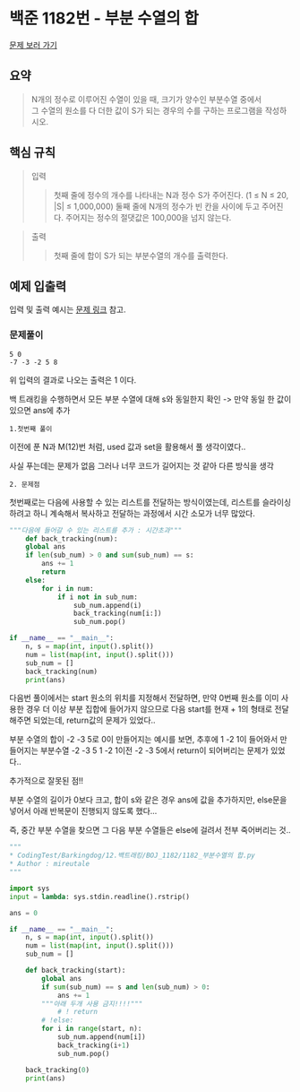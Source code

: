 # 백준 1182번 - 부분 수열의 합

[문제 보러 가기](https://www.acmicpc.net/problem/1182)

## 요약

> N개의 정수로 이루어진 수열이 있을 때, 크기가 양수인 부분수열 중에서  
> 그 수열의 원소를 다 더한 값이 S가 되는 경우의 수를 구하는 프로그램을 작성하시오.

## 핵심 규칙

> 입력
>
> > 첫째 줄에 정수의 개수를 나타내는 N과 정수 S가 주어진다. (1 ≤ N ≤ 20, |S| ≤ 1,000,000)
> > 둘째 줄에 N개의 정수가 빈 칸을 사이에 두고 주어진다.
> > 주어지는 정수의 절댓값은 100,000을 넘지 않는다.

> 출력
>
> > 첫째 줄에 합이 S가 되는 부분수열의 개수를 출력한다.

## 예제 입출력

입력 및 출력 예시는 [문제 링크](https://www.acmicpc.net/problem/1182) 참고.

### 문제풀이

```Text
5 0
-7 -3 -2 5 8
```

위 입력의 결과로 나오는 출력은 1 이다.

백 트래킹을 수행하면서 모든 부분 수열에 대해 s와 동일한지 확인
-> 만약 동일 한 값이 있으면 ans에 추가

`1.첫번째 풀이`

이전에 푼 N과 M(12)번 처럼, used 값과 set을 활용해서 풀 생각이였다..

사실 푸는데는 문제가 없음 그러나 너무 코드가 길어지는 것 같아 다른 방식을 생각

`2. 문제점`

첫번째로는 다음에 사용할 수 있는 리스트를 전달하는 방식이였는데, 리스트를 슬라이싱 하려고 하니
계속해서 복사하고 전달하는 과정에서 시간 소모가 너무 많았다.

```Python
"""다음에 들어갈 수 있는 리스트를 추가 : 시간초과"""
    def back_tracking(num):
    global ans
    if len(sub_num) > 0 and sum(sub_num) == s:
        ans += 1
        return
    else:
        for i in num:
            if i not in sub_num:
                sub_num.append(i)
                back_tracking(num[i:])
                sub_num.pop()

if __name__ == "__main__":
    n, s = map(int, input().split())
    num = list(map(int, input().split()))
    sub_num = []
    back_tracking(num)
    print(ans)
```

다음번 풀이에서는 start 원소의 위치를 지정해서 전달하면, 만약 0번째 원소를 이미 사용한 경우 더 이상 부분 집합에 들어가지 않으므로
다음 start를 현재 + 1의 형태로 전달해주면 되었는데, return값의 문제가 있었다..

부분 수열의 합이 -2 -3 5로 0이 만들어지는 예시를 보면, 추후에 1 -2 1이 들어와서 만들어지는 부분수열 -2 -3 5 1 -2 1이전 -2 -3 5에서 return이 되어버리는 문제가 있었다..

추가적으로 잘못된 점!!

부분 수열의 길이가 0보다 크고, 합이 s와 같은 경우 ans에 값을 추가하지만, else문을 넣어서 아래 반복문이 진행되지 않도록 했다...

즉, 중간 부분 수열을 찾으면 그 다음 부분 수열들은 else에 걸려서 전부 죽어버리는 것..

```Python
"""
* CodingTest/Barkingdog/12.백트래킹/BOJ_1182/1182_부분수열의 합.py
* Author : mireutale
"""

import sys
input = lambda: sys.stdin.readline().rstrip()

ans = 0

if __name__ == "__main__":
    n, s = map(int, input().split())
    num = list(map(int, input().split()))
    sub_num = []

    def back_tracking(start):
        global ans
        if sum(sub_num) == s and len(sub_num) > 0:
            ans += 1
        """아래 두개 사용 금지!!!!"""
            # ! return
        # !else:
        for i in range(start, n):
            sub_num.append(num[i])
            back_tracking(i+1)
            sub_num.pop()

    back_tracking(0)
    print(ans)
```

